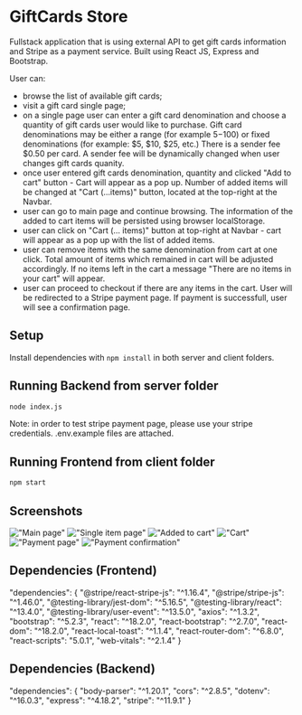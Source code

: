 # GiftCards Store

Fullstack application that is using external API to get gift cards information and Stripe as a payment service.
Built using React JS, Express and Bootstrap.

User can:
- browse the list of available gift cards;
- visit a gift card single page;
- on a single page user can enter a gift card denomination and choose a quantity of gift cards user would like to purchase. Gift card denominations may be either a range (for example 5$-100$) or fixed denominations (for example: $5, $10, $25, etc.) There is a sender fee $0.50 per card. A sender fee will be dynamically changed when user changes gift cards quanity.
- once user entered gift cards denomination, quantity and clicked "Add to cart" button - Cart will appear as a pop up. Number of added items will be changed at "Cart (...items)" button, located at the top-right at the Navbar.
- user can go to main page and continue browsing. The information of the added to cart items will be persisted using browser localStorage.
- user can click on "Cart (... items)" button at top-right at Navbar - cart will appear as a pop up with the list of added items. 
- user can remove items with the same denomination from cart at one click. Total amount of items which remained in cart will be adjusted accordingly. If no items left in the cart a message "There are no items in your cart"  will appear.
- user can proceed to checkout if there are any items in the cart. User will be redirected to a Stripe payment page. If payment is successfull, user will see a confirmation page.

## Setup

Install dependencies with `npm install` in both server and client folders.


## Running Backend from server folder
```sh
node index.js
```

Note: in order to test stripe payment page, please use your stripe credentials. .env.example files are attached.

## Running Frontend from client folder

```sh
npm start
```

## Screenshots

!["Main page"](https://github.com/YuliiaMatich/react-shopping-cart/blob/main/client/images/main-page.png?raw=true)
!["Single item page"](https://github.com/YuliiaMatich/react-shopping-cart/blob/main/client/images/single-item.png?raw=true)
!["Added to cart"](https://github.com/YuliiaMatich/react-shopping-cart/blob/main/client/images/added-to-cart.png?raw=true)
!["Cart"](https://github.com/YuliiaMatich/react-shopping-cart/blob/main/client/images/cart.png?raw=true)
!["Payment page"](https://github.com/YuliiaMatich/react-shopping-cart/blob/main/client/images/stripe-payment-page.png?raw=true)
!["Payment confirmation"](https://github.com/YuliiaMatich/react-shopping-cart/blob/main/client/images/payment-confirmation.png?raw=true)

## Dependencies (Frontend)
 "dependencies": {
    "@stripe/react-stripe-js": "^1.16.4",
    "@stripe/stripe-js": "^1.46.0",
    "@testing-library/jest-dom": "^5.16.5",
    "@testing-library/react": "^13.4.0",
    "@testing-library/user-event": "^13.5.0",
    "axios": "^1.3.2",
    "bootstrap": "^5.2.3",
    "react": "^18.2.0",
    "react-bootstrap": "^2.7.0",
    "react-dom": "^18.2.0",
    "react-local-toast": "^1.1.4",
    "react-router-dom": "^6.8.0",
    "react-scripts": "5.0.1",
    "web-vitals": "^2.1.4"
  }


## Dependencies (Backend)
"dependencies": {
    "body-parser": "^1.20.1",
    "cors": "^2.8.5",
    "dotenv": "^16.0.3",
    "express": "^4.18.2",
    "stripe": "^11.9.1"
  }
